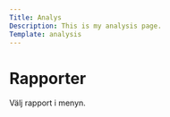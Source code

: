 ```yaml
---
Title: Analys
Description: This is my analysis page.
Template: analysis
---
```


Rapporter
==========================

Välj rapport i menyn.